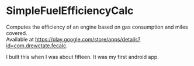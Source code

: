 # SimpleFuelEfficiencyCalc
Computes the efficiency of an engine based on gas consumption and miles covered.  
Available at https://play.google.com/store/apps/details?id=com.drewctate.fecalc.

I built this when I was about fifteen.  It was my first android app.
